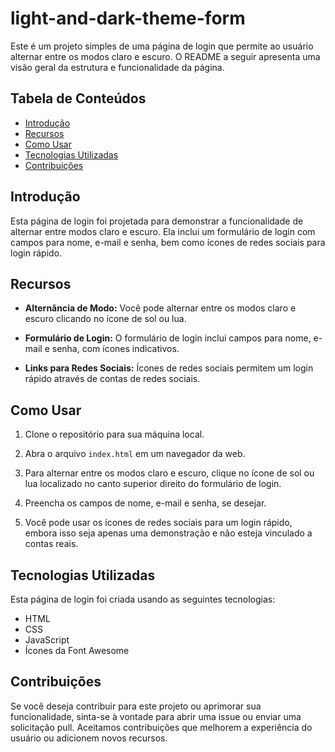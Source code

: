 # light-and-dark-theme-form

Este é um projeto simples de uma página de login que permite ao usuário alternar entre os modos claro e escuro. O README a seguir apresenta uma visão geral da estrutura e funcionalidade da página.

## Tabela de Conteúdos

- [Introdução](#introdução)
- [Recursos](#recursos)
- [Como Usar](#como-usar)
- [Tecnologias Utilizadas](#tecnologias-utilizadas)
- [Contribuições](#contribuições)

## Introdução

Esta página de login foi projetada para demonstrar a funcionalidade de alternar entre modos claro e escuro. Ela inclui um formulário de login com campos para nome, e-mail e senha, bem como ícones de redes sociais para login rápido.

## Recursos

- **Alternância de Modo:** Você pode alternar entre os modos claro e escuro clicando no ícone de sol ou lua.

- **Formulário de Login:** O formulário de login inclui campos para nome, e-mail e senha, com ícones indicativos.

- **Links para Redes Sociais:** Ícones de redes sociais permitem um login rápido através de contas de redes sociais.

## Como Usar

1. Clone o repositório para sua máquina local.

2. Abra o arquivo `index.html` em um navegador da web.

3. Para alternar entre os modos claro e escuro, clique no ícone de sol ou lua localizado no canto superior direito do formulário de login.

4. Preencha os campos de nome, e-mail e senha, se desejar.

5. Você pode usar os ícones de redes sociais para um login rápido, embora isso seja apenas uma demonstração e não esteja vinculado a contas reais.

## Tecnologias Utilizadas

Esta página de login foi criada usando as seguintes tecnologias:

- HTML
- CSS
- JavaScript
- Ícones da Font Awesome

## Contribuições

Se você deseja contribuir para este projeto ou aprimorar sua funcionalidade, sinta-se à vontade para abrir uma issue ou enviar uma solicitação pull. Aceitamos contribuições que melhorem a experiência do usuário ou adicionem novos recursos.
